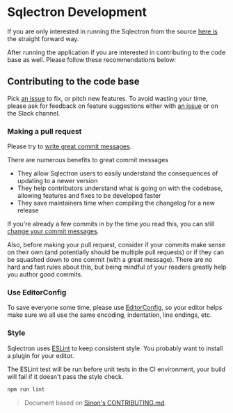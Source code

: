 # Sqlectron Development

If you are only interested in running the Sqlectron from the source [here is](run-from-source.md) the straight forward way.

After running the application if you are interested in contributing to the code base as well. Please follow these recommendations below:

## Contributing to the code base

Pick [an issue](http://github.com/sqlectron/sqlectron-gui/issues) to fix, or pitch new features. To avoid wasting your time, please ask for feedback on feature suggestions either with [an issue](http://github.com/sqlectron/sqlectron-gui/issues/new) or on the Slack channel.

### Making a pull request

Please try to [write great commit messages](http://chris.beams.io/posts/git-commit/).

There are numerous benefits to great commit messages

* They allow Sqlectron users to easily understand the consequences of updating to a newer version
* They help contributors understand what is going on with the codebase, allowing features and fixes to be developed faster
* They save maintainers time when compiling the changelog for a new release

If you're already a few commits in by the time you read this, you can still [change your commit messages](https://help.github.com/articles/changing-a-commit-message/).

Also, before making your pull request, consider if your commits make sense on their own (and potentially should be multiple pull requests) or if they can be squashed down to one commit (with a great message). There are no hard and fast rules about this, but being mindful of your readers greatly help you author good commits.

### Use EditorConfig

To save everyone some time, please use [EditorConfig](http://editorconfig.org), so your editor helps make sure we all use the same encoding, indentation, line endings, etc.

### Style

Sqlectron uses [ESLint](http://eslint.org) to keep consistent style. You probably want to install a plugin for your editor.

The ESLint test will be run before unit tests in the CI environment, your build will fail if it doesn't pass the style check.

```bash
npm run lint
```

> Document based on [Sinon's CONTRIBUTING.md](https://github.com/sinonjs/sinon/blob/master/CONTRIBUTING.md).
